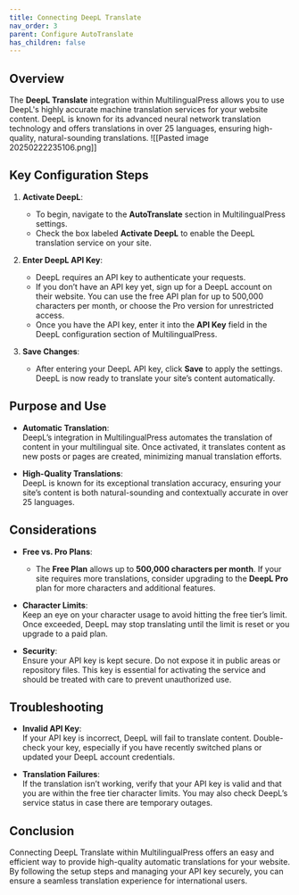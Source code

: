 ```yaml
---
title: Connecting DeepL Translate
nav_order: 3
parent: Configure AutoTranslate
has_children: false
---
```

## Overview

The **DeepL Translate** integration within MultilingualPress allows you to use DeepL's highly accurate machine translation services for your website content. DeepL is known for its advanced neural network translation technology and offers translations in over 25 languages, ensuring high-quality, natural-sounding translations.
![[Pasted image 20250222235106.png]]

## Key Configuration Steps

1. **Activate DeepL**:
    
    - To begin, navigate to the **AutoTranslate** section in MultilingualPress settings.
    - Check the box labeled **Activate DeepL** to enable the DeepL translation service on your site.
2. **Enter DeepL API Key**:
    
    - DeepL requires an API key to authenticate your requests.
    - If you don’t have an API key yet, sign up for a DeepL account on their website. You can use the free API plan for up to 500,000 characters per month, or choose the Pro version for unrestricted access.
    - Once you have the API key, enter it into the **API Key** field in the DeepL configuration section of MultilingualPress.
3. **Save Changes**:
    
    - After entering your DeepL API key, click **Save** to apply the settings. DeepL is now ready to translate your site’s content automatically.

## Purpose and Use

- **Automatic Translation**:  
    DeepL’s integration in MultilingualPress automates the translation of content in your multilingual site. Once activated, it translates content as new posts or pages are created, minimizing manual translation efforts.
    
- **High-Quality Translations**:  
    DeepL is known for its exceptional translation accuracy, ensuring your site’s content is both natural-sounding and contextually accurate in over 25 languages.
    

## Considerations

- **Free vs. Pro Plans**:
    
    - The **Free Plan** allows up to **500,000 characters per month**. If your site requires more translations, consider upgrading to the **DeepL Pro** plan for more characters and additional features.
- **Character Limits**:  
    Keep an eye on your character usage to avoid hitting the free tier’s limit. Once exceeded, DeepL may stop translating until the limit is reset or you upgrade to a paid plan.
    
- **Security**:  
    Ensure your API key is kept secure. Do not expose it in public areas or repository files. This key is essential for activating the service and should be treated with care to prevent unauthorized use.
    

## Troubleshooting

- **Invalid API Key**:  
    If your API key is incorrect, DeepL will fail to translate content. Double-check your key, especially if you have recently switched plans or updated your DeepL account credentials.
    
- **Translation Failures**:  
    If the translation isn’t working, verify that your API key is valid and that you are within the free tier character limits. You may also check DeepL’s service status in case there are temporary outages.
    

## Conclusion

Connecting DeepL Translate within MultilingualPress offers an easy and efficient way to provide high-quality automatic translations for your website. By following the setup steps and managing your API key securely, you can ensure a seamless translation experience for international users.